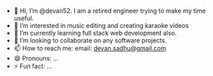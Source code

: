 - 👋 Hi, I’m @devan52. I am a retired engineer trying to make my time useful.
- 👀 I’m interested in music editing and creating karaoke videos
- 🌱 I’m currently learning full stack web development also.
- 💞️ I’m looking to collaborate on any software projects.
- 📫 How to reach me: email: devan.sadhu@gmail.com
- 😄 Pronouns: ...
- ⚡ Fun fact: ...

<!---
devan52/devan52 is a ✨ special ✨ repository because its `README.md` (this file) appears on your GitHub profile.
You can click the Preview link to take a look at your changes.
--->
